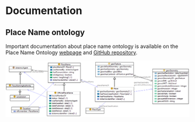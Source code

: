 # Documentation

## Place Name ontology 
Important documentation about place name ontology is available on the Place Name Ontology [webpage](https://geoscienceaustralia.github.io/Placenames-Ontology/placenames.html) and [GitHub repository](https://github.com/GeoscienceAustralia/Placenames-Ontology).

![Place Name Ontology Diagram](doc/placename-ontology.png)
   
